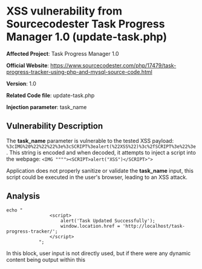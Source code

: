 
# XSS vulnerability from Sourcecodester Task Progress Manager 1.0 (update-task.php)

**Affected Project**: Task Progress Manager 1.0

**Official Website**: https://www.sourcecodester.com/php/17479/task-progress-tracker-using-php-and-mysql-source-code.html

**Version**: 1.0

**Related Code file**: update-task.php

**Injection parameter**: task_name

## Vulnerability Description

The **task_name** parameter is vulnerable to the tested XSS payload: `%3cIMG%20%22%22%22%3e%3cSCRIPT%3ealert(%22XSS%22)%3c%2fSCRIPT%3e%22%3e`. This string is encoded and when decoded, it attempts to inject a script into the webpage:
`<IMG """"><SCRIPT>alert("XSS")</SCRIPT>">`

Application does not properly sanitize or validate the **task_name** input, this script could be executed in the user's browser, leading to an XSS attack.

## Analysis

```
echo "
                <script>
                    alert('Task Updated Successfully');
                    window.location.href = 'http://localhost/task-progress-tracker/';
                </script>
            ";
```

In this block, user input is not directly used, but if there were any dynamic content being output within this <script> tag based on user input, it would be a point of XSS.



## Demonstration
Below is how Task Progress Tracker looks like:

![Screenshot from 2024-08-23 21-11-21](https://github.com/user-attachments/assets/3304462d-e531-4924-9ac1-70471b4b1685)

We can add task as such:

![Screenshot from 2024-08-23 21-02-59](https://github.com/user-attachments/assets/4f16b8d4-a714-48ac-a784-634d09ebe419)

Now let's try updating the task.

Inject the following payload to task_name form:

`<IMG """><SCRIPT>alert("XSS")</SCRIPT>">`

![Screenshot from 2024-08-23 21-07-30](https://github.com/user-attachments/assets/2e4bf3c1-ec0a-4ad9-a8ed-612b142b2b76)

Upon sending the traffic containing XSS payload, we can verify the vulnerability:

![Screenshot from 2024-08-23 21-07-47](https://github.com/user-attachments/assets/98afb289-e8ee-411c-ad8f-c154cf9f0f40)

